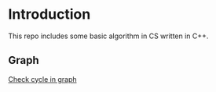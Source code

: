 # Introduction
This repo includes some basic algorithm in CS written in C++.
## Graph
[Check cycle in graph](https://github.com/KevinDeng31/DS-Algo-Cplusplus/blob/master/checkCycle.cpp)

